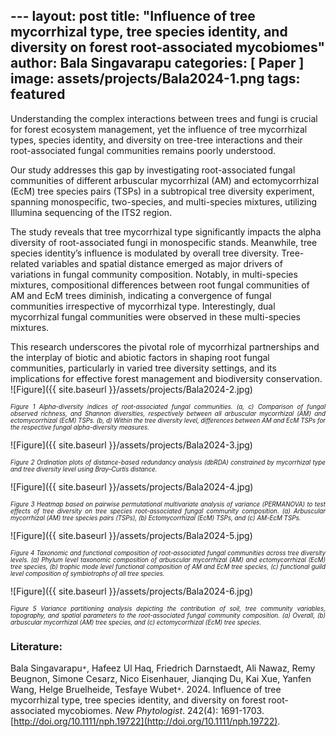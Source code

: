 ﻿﻿---
layout: post
title:  "Influence of tree mycorrhizal type, tree species identity, and diversity on forest root-associated mycobiomes"
author: Bala Singavarapu
categories: [ Paper ]
image: assets/projects/Bala2024-1.png
tags: featured
---
Understanding the complex interactions between trees and fungi is crucial for forest ecosystem management, yet the influence of tree mycorrhizal types, species identity, and diversity on tree-tree interactions and their root-associated fungal communities remains poorly understood. 

Our study addresses this gap by investigating root-associated fungal communities of different arbuscular mycorrhizal (AM) and ectomycorrhizal (EcM) tree species pairs (TSPs) in a subtropical tree diversity experiment, spanning monospecific, two-species, and multi-species mixtures, utilizing Illumina sequencing of the ITS2 region. 

The study reveals that tree mycorrhizal type significantly impacts the alpha diversity of root-associated fungi in monospecific stands. Meanwhile, tree species identity’s influence is modulated by overall tree diversity. Tree-related variables and spatial distance emerged as major drivers of variations in fungal community composition. Notably, in multi-species mixtures, compositional differences between root fungal communities of AM and EcM trees diminish, indicating a convergence of fungal communities irrespective of mycorrhizal type. Interestingly, dual mycorrhizal fungal communities were observed in these multi-species mixtures. 

This research underscores the pivotal role of mycorrhizal partnerships and the interplay of biotic and abiotic factors in shaping root fungal communities, particularly in varied tree diversity settings, and its implications for effective forest management and biodiversity conservation.
![Figure]({{ site.baseurl }}/assets/projects/Bala2024-2.jpg)
<p style='text-align: justify;' ><span style="font-style: italic; font-size:70%">Figure 1 Alpha-diversity indices of root-associated fungal communities. (a, c) Comparison of fungal observed richness, and Shannon diversities, respectively between all arbuscular mycorrhizal (AM) and ectomycorrhizal (EcM) TSPs. (b, d) Within the tree diversity level, differences between AM and EcM TSPs for the respective fungal alpha-diversity measures. 
</span></p>
![Figure]({{ site.baseurl }}/assets/projects/Bala2024-3.jpg)
<p style='text-align: justify;' ><span style="font-style: italic; font-size:70%">Figure 2 Ordination plots of distance-based redundancy analysis (dbRDA) constrained by mycorrhizal type and tree diversity level using Bray–Curtis distance.
</span></p>
![Figure]({{ site.baseurl }}/assets/projects/Bala2024-4.jpg)
<p style='text-align: justify;' ><span style="font-style: italic; font-size:70%">Figure 3 Heatmap based on pairwise permutational multivariate analysis of variance (PERMANOVA) to test effects of tree diversity on tree species root-associated fungal community composition. (a) Arbuscular mycorrhizal (AM) tree species pairs (TSPs), (b) Ectomycorrhizal (EcM) TSPs, and (c) AM-EcM TSPs.
</span></p>
![Figure]({{ site.baseurl }}/assets/projects/Bala2024-5.jpg)
<p style='text-align: justify;' ><span style="font-style: italic; font-size:70%">Figure 4 Taxonomic and functional composition of root-associated fungal communities across tree diversity levels. (a) Phylum level taxonomic composition of arbuscular mycorrhizal (AM) and ectomycorrhizal (EcM) tree species, (b) trophic mode level functional composition of AM and EcM tree species, (c) functional guild level composition of symbiotrophs of all tree species. 
</span></p>
![Figure]({{ site.baseurl }}/assets/projects/Bala2024-6.jpg)
<p style='text-align: justify;' ><span style="font-style: italic; font-size:70%">Figure 5 Variance partitioning analysis depicting the contribution of soil, tree community variables, topography, and spatial parameters to the root-associated fungal community composition. (a) Overall, (b) arbuscular mycorrhizal (AM) tree species, and (c) ectomycorrhizal (EcM) tree species.
</span></p>

### Literature:
Bala Singavarapu<code>&ast;</code>, Hafeez Ul Haq, Friedrich Darnstaedt, Ali Nawaz, Remy Beugnon, Simone Cesarz, Nico Eisenhauer, Jianqing Du, Kai Xue, Yanfen Wang, Helge Bruelheide, Tesfaye Wubet<code>&ast;</code>. 2024. Influence of tree mycorrhizal type, tree species identity, and diversity on forest root-associated mycobiomes. *New Phytologist*. 242(4): 1691-1703. [http://doi.org/10.1111/nph.19722](http://doi.org/10.1111/nph.19722). 
